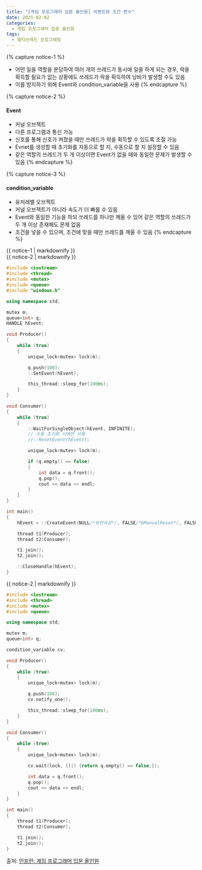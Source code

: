 ```yaml
---
title: "[게임 프로그래머 입문 올인원] 이벤트와 조건 변수"
date: 2025-02-02
categories:
  - 게임 프로그래머 입문 올인원
tags:
  - 멀티쓰레드 프로그래밍
---
```




{% capture notice-1 %}
* 어떤 일을 역할을 분담하여 여러 개의 쓰레드가 동시에 일을 하게 되는 경우, 락을 획득할 필요가 없는 상황에도 쓰레드가 락을 획득하여 낭비가 발생할 수도 있음
* 이를 방지하기 위해 Event와 condition_variable을 사용
{% endcapture %}

{% capture notice-2 %}
#### Event 

* 커널 오브젝트
* 다른 프로그램과 통신 가능
* 신호를 통해 신호가 켜졌을 때만 쓰레드가 락을 획득할 수 있도록 조절 가능
* Evnet를 생성할 때 초기화를 자동으로 할 지, 수동으로 할 지 설정할 수 있음
* 같은 역할의 쓰레드가 두 개 이상이면 Event가 없을 때와 동일한 문제가 발생할 수 있음
{% endcapture %}

{% capture notice-3 %}
#### condition_variable 

* 유저레벨 오브젝트
* 커널 오브젝트가 아니라 속도가 더 빠를 수 있음
* Event와 동일한 기능을 하되 쓰레드를 하나만 깨울 수 있어 같은 역할의 쓰레드가 두 개 이상 존재해도 문제 없음
* 조건을 넣을 수 있으며, 조건에 맞을 때만 쓰레드를 깨울 수 있음
{% endcapture %}

<div class="notice">
  {{ notice-1 | markdownify }}
</div>

<div class="notice">
  {{ notice-2 | markdownify }}
</div>

```cpp
#include <iostream>
#include <thread>
#include <mutex>
#include <queue>
#include "windows.h"

using namespace std;

mutex m;
queue<int> q;
HANDLE hEvent;

void Producer()
{
	while (true)
	{
		unique_lock<mutex> lock(m);

		q.push(100);
		::SetEvent(hEvent);

		this_thread::sleep_for(100ms);
	}
}

void Consumer()
{
	while (true)
	{
		::WaitForSingleObject(hEvent, INFINITE);
		// 수동 초기화 시에만 사용
		//::ResetEvent(hEvent);

		unique_lock<mutex> lock(m);

		if (q.empty() == false)
		{
			int data = q.front();
			q.pop();
			cout << data << endl;
		}
	}
}

int main()
{
	hEvent = ::CreateEvent(NULL/*보안속성*/, FALSE/*bManualReset*/, FALSE/*초기상태*/, NULL);

	thread t1(Producer);
	thread t2(Consumer);

	t1.join();
	t2.join();

	::CloseHandle(hEvent);
}
```

<div class="notice">
  {{ notice-2 | markdownify }}
</div>

```cpp
#include <iostream>
#include <thread>
#include <mutex>
#include <queue>

using namespace std;

mutex m;
queue<int> q;

condition_variable cv;

void Producer()
{
	while (true)
	{
		unique_lock<mutex> lock(m);

		q.push(100);
		cv.notify_one();

		this_thread::sleep_for(100ms);
	}
}

void Consumer()
{
	while (true)
	{
		unique_lock<mutex> lock(m);

		cv.wait(lock, []() {return q.empty() == false;});

		int data = q.front();
		q.pop();
		cout << data << endl;
	}
}

int main()
{
	thread t1(Producer);
	thread t2(Consumer);

	t1.join();
	t2.join();
}
```

출처: [인프런: 게임 프로그래머 입문 올인원][source]

[source]: https://www.inflearn.com/course/%EA%B2%8C%EC%9E%84-%ED%94%84%EB%A1%9C%EA%B7%B8%EB%9E%98%EB%A8%B8-%EC%9E%85%EB%AC%B8-%EC%98%AC%EC%9D%B8%EC%9B%90-rookiss/dashboard
